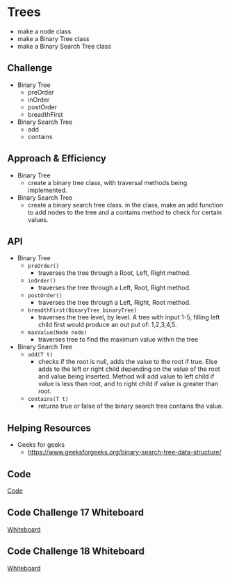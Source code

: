 # Trees
- make a node class
- make a Binary Tree class
- make a Binary Search Tree class


## Challenge
- Binary Tree
  - preOrder
  - inOrder
  - postOrder
  - breadthFirst
- Binary Search Tree
  - add
  - contains

## Approach & Efficiency
- Binary Tree
  - create a binary tree class, with traversal methods being implemented.
- Binary Search Tree
  -  create a binary search tree class. in the class, make an add function to add nodes to the tree and a contains method to check for certain values. 

## API
- Binary Tree
  - ```preOrder()```
    - traverses the tree through a Root, Left, Right method.
  - ```inOrder()```
    - traverses the tree through a Left, Root, Right method.
  - ```postOrder()```
    - traverses the tree through a Left, Right, Root method.
  - ```breadthFirst(BinaryTree binaryTree)```
    - traverses the tree level, by level. A tree with input 1-5, filling left child first would produce an out put of: 1,2,3,4,5.
  - ```maxValue(Node node)```
    - traverses tree to find the maximum value within the tree
- Binary Search Tree
  - ```add(T t)```
    - checks if the root is null, adds the value to the root if true. Else adds to the left or right child depending on the value of the root and value being inserted. Method will add value to left child if value is less than root, and to right child if value is greater than root. 
  - ```contains(T t)```
    - returns true or false of the binary search tree contains the value.

## Helping Resources
- Geeks for geeks
    - https://www.geeksforgeeks.org/binary-search-tree-data-structure/
 

## Code
[Code](../../src/main/java/code401Challenges/tree)

## Code Challenge 17 Whiteboard
[Whiteboard](../img/breadthFirstWB.jpg)

## Code Challenge 18 Whiteboard
[Whiteboard](../img/maxValWB.jpg)